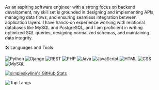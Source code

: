 As an aspiring software engineer with a strong focus on backend development, my skill set is grounded in designing and implementing APIs, managing data flows, and ensuring seamless integration between application layers. 
I have hands-on experience working with relational databases like MySQL and PostgreSQL, and I am proficient in writing optimized SQL queries, designing normalized schemas, and maintaining data integrity.




🛠️ Languages and Tools

![Python](https://img.shields.io/badge/Python-3776AB?style=for-the-badge&logo=python&logoColor=white)
![Django](https://img.shields.io/badge/Django-092E20?style=for-the-badge&logo=django&logoColor=white)
![REST](https://img.shields.io/badge/REST-02569B?style=for-the-badge&logo=fastapi&logoColor=white)
![PHP](https://img.shields.io/badge/PHP-777BB4?style=for-the-badge&logo=php&logoColor=white)
![Java](https://img.shields.io/badge/Java-007396?style=for-the-badge&logo=java&logoColor=white)
![JavaScript](https://img.shields.io/badge/JavaScript-F7DF1E?style=for-the-badge&logo=javascript&logoColor=black)
<img src="https://img.shields.io/badge/HTML-E34F26?style=for-the-badge&logo=html&logoColor=white" alt="HTML">
<img src="https://img.shields.io/badge/CSS-1572B6?style=for-the-badge&logo=css&logoColor=white" alt="CSS">
<img src="https://img.shields.io/badge/MySQL-4479A1?style=for-the-badge&logo=mysql&logoColor=white" alt="MySQL">


[![simpleskyline's GitHub Stats](https://github-readme-stats.vercel.app/api?username=simpleskyline&show_icons=true&theme=radical)](https://github.com/simpleskyline/github-readme-stats)

![Top Langs](https://github-readme-stats.vercel.app/api/top-langs/?username=Simpleskyline&layout=compact&theme=tokyonight)

